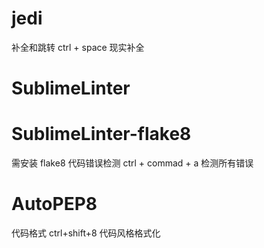 # jedi
补全和跳转
ctrl + space
现实补全
# SublimeLinter
# SublimeLinter-flake8
需安装 flake8
代码错误检测
ctrl + commad + a 
检测所有错误
# AutoPEP8
代码格式
ctrl+shift+8 代码风格格式化